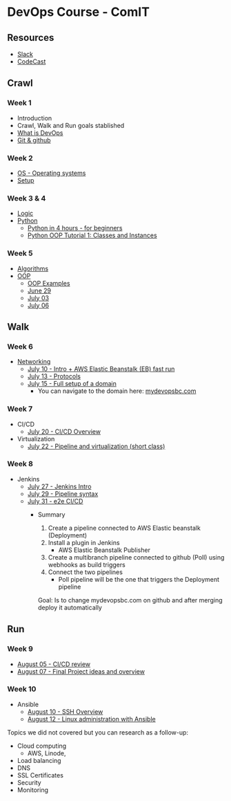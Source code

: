 # DevOps Course - ComIT

## Resources
* [Slack](https://devopsbcmay20.slack.com/)
* [CodeCast](https://www.codecast.io/)

## Crawl
### Week 1
- Introduction
- Crawl, Walk and Run goals stablished
- [What is DevOps](what_is_devops.md)
- [Git & github](git.md)

### Week 2
- [OS - Operating systems](os.md)
- [Setup](setup.md)

### Week 3 & 4
- [Logic](logic.md)
- [Python](python.md)
  - [Python in 4 hours - for beginners](https://www.youtube.com/watch?v=rfscVS0vtbw)
  - [Python OOP Tutorial 1: Classes and Instances](https://www.youtube.com/watch?v=ZDa-Z5JzLYM&list=PL-osiE80TeTsqhIuOqKhwlXsIBIdSeYtc)

### Week 5
- [Algorithms](algorithms.pdf)
- [OOP](oop.md)
  - [OOP Examples](https://www.thegeekstuff.com/2019/03/python-oop-examples/)
  - [June 29](https://play.codecast.io/nj1Opknw5GYv-python-first-flask-app)
  - [July 03](https://drive.google.com/file/d/1kNsbFh416DRajTAulTpBVQOwj1IyDWco/view) 
  - [July 06](https://play.codecast.io/AXrJL8zXpYNP-python-oop)
  
## Walk
### Week 6
- [Networking](network.md)
  - [July 10 - Intro + AWS Elastic Beanstalk (EB) fast run](https://drive.google.com/file/d/1ZdpNlH8J_Fr1QuWwHmXy8tav5cFj5dXS/view)
  - [July 13 - Protocols](https://drive.google.com/file/d/1bxGQsqlO9oZBRMoBphb5orAA7l7gYQwU/view)
  - [July 15 - Full setup of a domain](https://drive.google.com/file/d/1PWgSwN4JstXLZ_KavwbTYH_s4T3RrBs8/view)
    - You can navigate to the domain here: [mydevopsbc.com](http://mydevopsbc.com)
    
### Week 7
- CI/CD
  - [July 20 - CI/CD Overview](https://drive.google.com/file/d/1pxp_b1jKDQy3ssDvriOm9iqXv0NEb6Tw/view)
- Virtualization
  - [July 22 - Pipeline and virtualization (short class)](https://drive.google.com/file/d/1JAbgMCeHz_Ke5Kl-KixE1v3YMsqHlSXf/view)

### Week 8
- Jenkins
  - [July 27 - Jenkins Intro](https://drive.google.com/file/d/1Epk9KjEQXDxhkpKQa1BbCJ7M1dwbNbdv/view)
  - [July 29 - Pipeline syntax](https://drive.google.com/file/d/1hIF6iLEhCkk_Drw7FGT1UwDXL_05Bw6L/view)
  - [July 31 - e2e CI/CD](https://drive.google.com/file/d/1Ti67WHn8ZHLnKrT3hEmejUke5eHwRFbl/view)
    - Summary
      1. Create a pipeline connected to AWS Elastic beanstalk (Deployment)
      2. Install a plugin in Jenkins
          - AWS Elastic Beanstalk Publisher
      3. Create a multibranch pipeline connected to github (Poll) using webhooks as build triggers
      4. Connect the two pipelines
          - Poll pipeline will be the one that triggers the Deployment pipeline

      Goal: Is to change mydevopsbc.com on github and after merging 
      deploy it automatically

## Run

### Week 9
- [August 05 - CI/CD review](https://drive.google.com/file/d/1UtOPNNc6y3xmB3kJl33ur_zLwqW8lVRx/view)
- [August 07 - Final Project ideas and overview](https://drive.google.com/file/d/1fomfX-pFpBXtVkYdCTyIqzfem_AjqXQB/view)

### Week 10
- Ansible
  - [August 10 - SSH Overview](https://drive.google.com/file/d/1xHOaMwnF-qxuXivu91WytTuvxAPwbFn8/view)
  - [August 12 - Linux administration with Ansible](https://drive.google.com/file/d/1sj4LoEqgMQFBwEXstQ7XS1Ymd0LjwFBu/view)


Topics we did not covered but you can research as a follow-up:

- Cloud computing
  - AWS, Linode, 
- Load balancing
- DNS
- SSL Certificates
- Security
- Monitoring

